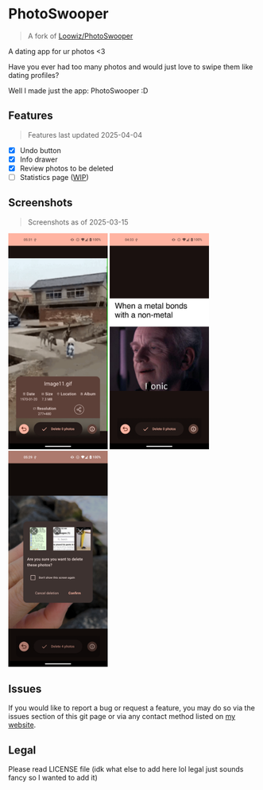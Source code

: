 # PhotoSwooper

> A fork of [Loowiz/PhotoSwooper](https://codeberg.org/Loowiz/PhotoSwooper/)

A dating app for ur photos <3

Have you ever had too many photos and would just love to swipe them like dating profiles?

Well I made just the app: PhotoSwooper :D

## Features

> Features last updated 2025-04-04

- [X] Undo button
- [X] Info drawer
- [X] Review photos to be deleted
- [ ] Statistics page ([WIP](https://codeberg.org/Loowiz/PhotoSwooper/src/branch/stats-screen))

## Screenshots

> Screenshots as of 2025-03-15

<img src="img/infoDrawer.png" alt="Home screen" width="200"/>
<img src="img/mainScreen.png" alt="Search screen" width="200"/>
<img src="img/reviewDialog.png" alt="Library screen" width="200"/>

## Issues

If you would like to report a bug or request a feature, you may do so via the issues section of this git page or via
any contact method listed on [my website](https://loowiz.envs.net).

## Legal

Please read LICENSE file (idk what else to add here lol legal just sounds fancy so I wanted to add it)
